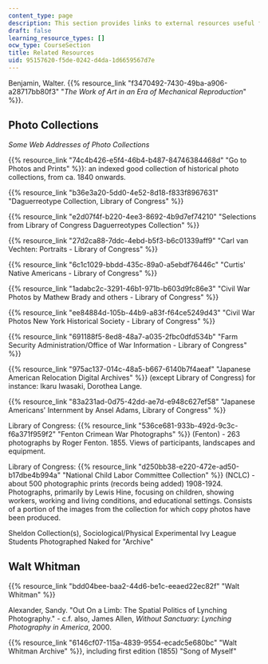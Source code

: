 ```yaml
---
content_type: page
description: This section provides links to external resources useful for the course.
draft: false
learning_resource_types: []
ocw_type: CourseSection
title: Related Resources
uid: 95157620-f5de-0242-d4da-1d6659567d7e
---
```

Benjamin, Walter. {{% resource_link "f3470492-7430-49ba-a906-a28717bb80f3" "*The Work of Art in an Era of Mechanical Reproduction*" %}}.

## Photo Collections

*Some Web Addresses of Photo Collections*

{{% resource_link "74c4b426-e5f4-46b4-b487-84746384468d" "Go to Photos and Prints" %}}: an indexed good collection of historical photo collections, from ca. 1840 onwards.

{{% resource_link "b36e3a20-5dd0-4e52-8d18-f833f8967631" "Daguerreotype Collection, Library of Congress" %}}

{{% resource_link "e2d07f4f-b220-4ee3-8692-4b9d7ef74210" "Selections from Library of Congress Daguerreotypes Collection" %}}

{{% resource_link "27d2ca88-7ddc-4ebd-b5f3-b6c01339aff9" "Carl van Vechten: Portraits - Library of Congress" %}}

{{% resource_link "6c1c1029-bbdd-435c-89a0-a5ebdf76446c" "Curtis' Native Americans - Library of Congress" %}}

{{% resource_link "1adabc2c-3291-46b1-971b-b603d9fc86e3" "Civil War Photos by Mathew Brady and others - Library of Congress" %}}

{{% resource_link "ee84884d-105b-44b9-a83f-f64ce5249d43" "Civil War Photos New York Historical Society - Library of Congress" %}}

{{% resource_link "691188f5-8ed8-48a7-a035-2fbc0dfd534b" "Farm Security Administration/Office of War Information - Library of Congress" %}}

{{% resource_link "975ac137-014c-48a5-b667-6140b7f4aeaf" "Japanese American Relocation Digital Archives" %}} (except Library of Congress) for instance: Ikaru Iwasaki, Dorothea Lange.

{{% resource_link "83a231ad-0d75-42dd-ae7d-e948c627ef58" "Japanese Americans' Internment by Ansel Adams, Library of Congress" %}}

Library of Congress: {{% resource_link "536ce681-933b-492d-9c3c-f6a371f959f2" "Fenton Crimean War Photographs" %}} (Fenton) - 263 photographs by Roger Fenton. 1855. Views of participants, landscapes and equipment.

Library of Congress: {{% resource_link "d250bb38-e220-472e-ad50-b17dbe4b994a" "National Child Labor Committee Collection" %}} (NCLC) - about 500 photographic prints (records being added) 1908-1924. Photographs, primarily by Lewis Hine, focusing on children, showing workers, working and living conditions, and educational settings. Consists of a portion of the images from the collection for which copy photos have been produced.

Sheldon Collection(s), Sociological/Physical Experimental Ivy League Students Photographed Naked for "Archive"

## Walt Whitman

{{% resource_link "bdd04bee-baa2-44d6-be1c-eeaed22ec82f" "Walt Whitman" %}}

Alexander, Sandy. "Out On a Limb: The Spatial Politics of Lynching Photography." - c.f. also, James Allen, *Without Sanctuary: Lynching Photography in America*, 2000.

{{% resource_link "6146cf07-115a-4839-9554-ecadc5e680bc" "Walt Whitman Archive" %}}, including first edition (1855) "Song of Myself"